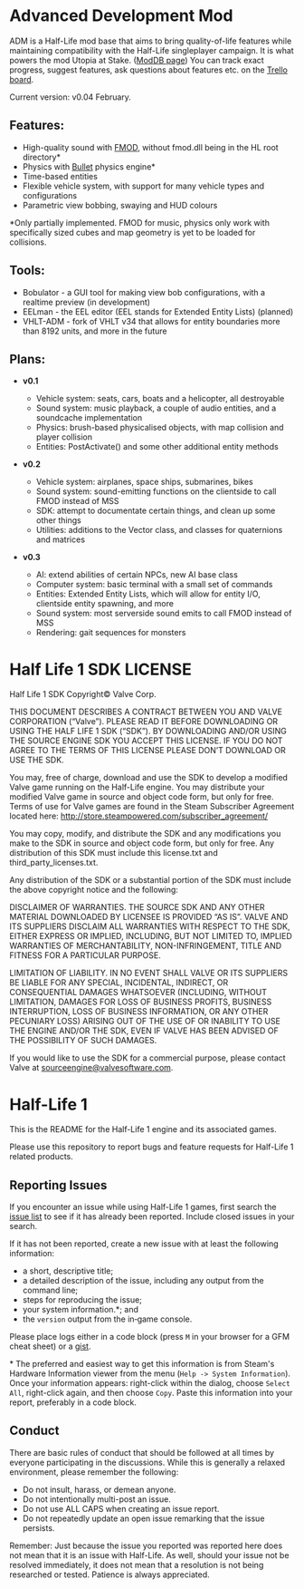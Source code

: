 Advanced Development Mod
======================

ADM is a Half-Life mod base that aims to bring quality-of-life features while maintaining compatibility with the Half-Life singleplayer campaign. It is what powers the mod Utopia at Stake. ([ModDB page](https://www.moddb.com/mods/admerthegame)) 
You can track exact progress, suggest features, ask questions about features etc. on the [Trello board](https://trello.com/b/mbpXU4ff).

Current version: v0.04 February. 

## **Features:**

- High-quality sound with [FMOD](https://www.fmod.com/studio), without fmod.dll being in the HL root directory*
- Physics with [Bullet](https://github.com/bulletphysics/bullet3) physics engine*
- Time-based entities
- Flexible vehicle system, with support for many vehicle types and configurations
- Parametric view bobbing, swaying and HUD colours

\*Only partially implemented. FMOD for music, physics only work with specifically sized cubes and map geometry is yet to be loaded for collisions.

## **Tools:**

- Bobulator - a GUI tool for making view bob configurations, with a realtime preview (in development)
- EELman - the EEL editor (EEL stands for Extended Entity Lists) (planned)
- VHLT-ADM - fork of VHLT v34 that allows for entity boundaries more than 8192 units, and more in the future


## **Plans:**

- __v0.1__
  - Vehicle system: seats, cars, boats and a helicopter, all destroyable
  - Sound system: music playback, a couple of audio entities, and a soundcache implementation
  - Physics: brush-based physicalised objects, with map collision and player collision
  - Entities: PostActivate() and some other additional entity methods

- __v0.2__
  - Vehicle system: airplanes, space ships, submarines, bikes
  - Sound system: sound-emitting functions on the clientside to call FMOD instead of MSS
  - SDK: attempt to documentate certain things, and clean up some other things
  - Utilities: additions to the Vector class, and classes for quaternions and matrices

- __v0.3__
  - AI: extend abilities of certain NPCs, new AI base class
  - Computer system: basic terminal with a small set of commands
  - Entities: Extended Entity Lists, which will allow for entity I/O, clientside entity spawning, and more
  - Sound system: most serverside sound emits to call FMOD instead of MSS
  - Rendering: gait sequences for monsters

Half Life 1 SDK LICENSE
======================

Half Life 1 SDK Copyright© Valve Corp.  

THIS DOCUMENT DESCRIBES A CONTRACT BETWEEN YOU AND VALVE CORPORATION (“Valve”).  PLEASE READ IT BEFORE DOWNLOADING OR USING THE HALF LIFE 1 SDK (“SDK”). BY DOWNLOADING AND/OR USING THE SOURCE ENGINE SDK YOU ACCEPT THIS LICENSE. IF YOU DO NOT AGREE TO THE TERMS OF THIS LICENSE PLEASE DON’T DOWNLOAD OR USE THE SDK.

You may, free of charge, download and use the SDK to develop a modified Valve game running on the Half-Life engine.  You may distribute your modified Valve game in source and object code form, but only for free. Terms of use for Valve games are found in the Steam Subscriber Agreement located here: http://store.steampowered.com/subscriber_agreement/ 

You may copy, modify, and distribute the SDK and any modifications you make to the SDK in source and object code form, but only for free.  Any distribution of this SDK must include this license.txt and third_party_licenses.txt.  
 
Any distribution of the SDK or a substantial portion of the SDK must include the above copyright notice and the following: 

DISCLAIMER OF WARRANTIES.  THE SOURCE SDK AND ANY OTHER MATERIAL DOWNLOADED BY LICENSEE IS PROVIDED “AS IS”.  VALVE AND ITS SUPPLIERS DISCLAIM ALL WARRANTIES WITH RESPECT TO THE SDK, EITHER EXPRESS OR IMPLIED, INCLUDING, BUT NOT LIMITED TO, IMPLIED WARRANTIES OF MERCHANTABILITY, NON-INFRINGEMENT, TITLE AND FITNESS FOR A PARTICULAR PURPOSE.  

LIMITATION OF LIABILITY.  IN NO EVENT SHALL VALVE OR ITS SUPPLIERS BE LIABLE FOR ANY SPECIAL, INCIDENTAL, INDIRECT, OR CONSEQUENTIAL DAMAGES WHATSOEVER (INCLUDING, WITHOUT LIMITATION, DAMAGES FOR LOSS OF BUSINESS PROFITS, BUSINESS INTERRUPTION, LOSS OF BUSINESS INFORMATION, OR ANY OTHER PECUNIARY LOSS) ARISING OUT OF THE USE OF OR INABILITY TO USE THE ENGINE AND/OR THE SDK, EVEN IF VALVE HAS BEEN ADVISED OF THE POSSIBILITY OF SUCH DAMAGES.  
 
 
If you would like to use the SDK for a commercial purpose, please contact Valve at sourceengine@valvesoftware.com.


Half-Life 1
======================

This is the README for the Half-Life 1 engine and its associated games.

Please use this repository to report bugs and feature requests for Half-Life 1 related products.

Reporting Issues
----------------

If you encounter an issue while using Half-Life 1 games, first search the [issue list](https://github.com/ValveSoftware/halflife/issues) to see if it has already been reported. Include closed issues in your search.

If it has not been reported, create a new issue with at least the following information:

- a short, descriptive title;
- a detailed description of the issue, including any output from the command line;
- steps for reproducing the issue;
- your system information.\*; and
- the `version` output from the in‐game console.

Please place logs either in a code block (press `M` in your browser for a GFM cheat sheet) or a [gist](https://gist.github.com).

\* The preferred and easiest way to get this information is from Steam's Hardware Information viewer from the menu (`Help -> System Information`). Once your information appears: right-click within the dialog, choose `Select All`, right-click again, and then choose `Copy`. Paste this information into your report, preferably in a code block.

Conduct
-------


There are basic rules of conduct that should be followed at all times by everyone participating in the discussions.  While this is generally a relaxed environment, please remember the following:

- Do not insult, harass, or demean anyone.
- Do not intentionally multi-post an issue.
- Do not use ALL CAPS when creating an issue report.
- Do not repeatedly update an open issue remarking that the issue persists.

Remember: Just because the issue you reported was reported here does not mean that it is an issue with Half-Life.  As well, should your issue not be resolved immediately, it does not mean that a resolution is not being researched or tested.  Patience is always appreciated.